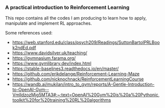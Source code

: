 ### A practical introduction to Reinforcement Learning

This repo contains all the codes I am producing to learn how to apply, manipulate and implement RL approaches.

Some references used:

- https://web.stanford.edu/class/psych209/Readings/SuttonBartoIPRLBook2ndEd.pdf
- https://www.davidsilver.uk/teaching/
- https://gymnasium.farama.org/
- https://www.gymlibrary.dev/index.html
- https://stable-baselines3.readthedocs.io/en/master/
- https://github.com/erikdelange/Reinforcement-Learning-Maze
- https://github.com/nicknochnack/ReinforcementLearningCourse
- https://wandb.ai/mukilan/intro_to_gym/reports/A-Gentle-Introduction-to-OpenAI-Gym--VmlldzozMjg5MTA3#:~:text=OpenAI%20Gym%20is%20a%20Pythonic,toolkit%20for%20training%20RL%20algorithms
